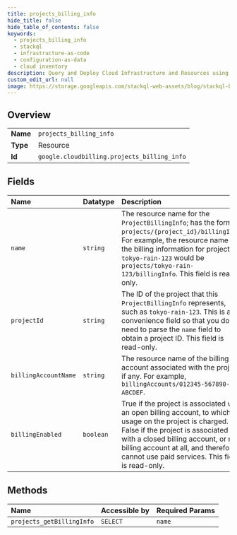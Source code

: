 ```yaml
---
title: projects_billing_info
hide_title: false
hide_table_of_contents: false
keywords:
  - projects_billing_info
  - stackql
  - infrastructure-as-code
  - configuration-as-data
  - cloud inventory
description: Query and Deploy Cloud Infrastructure and Resources using SQL
custom_edit_url: null
image: https://storage.googleapis.com/stackql-web-assets/blog/stackql-blog-post-featured-image.png
---
```

  
    

## Overview
<table><tbody>
<tr><td><b>Name</b></td><td><code>projects_billing_info</code></td></tr>
<tr><td><b>Type</b></td><td>Resource</td></tr>
<tr><td><b>Id</b></td><td><code>google.cloudbilling.projects_billing_info</code></td></tr>
</tbody></table>

## Fields
| Name | Datatype | Description |
|:-----|:---------|:------------|
| `name` | `string` | The resource name for the `ProjectBillingInfo`; has the form `projects/{project_id}/billingInfo`. For example, the resource name for the billing information for project `tokyo-rain-123` would be `projects/tokyo-rain-123/billingInfo`. This field is read-only. |
| `projectId` | `string` | The ID of the project that this `ProjectBillingInfo` represents, such as `tokyo-rain-123`. This is a convenience field so that you don't need to parse the `name` field to obtain a project ID. This field is read-only. |
| `billingAccountName` | `string` | The resource name of the billing account associated with the project, if any. For example, `billingAccounts/012345-567890-ABCDEF`. |
| `billingEnabled` | `boolean` | True if the project is associated with an open billing account, to which usage on the project is charged. False if the project is associated with a closed billing account, or no billing account at all, and therefore cannot use paid services. This field is read-only. |
## Methods
| Name | Accessible by | Required Params |
|:-----|:--------------|:----------------|
| `projects_getBillingInfo` | `SELECT` | `name` |
